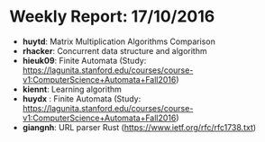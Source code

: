 # Weekly Report: 17/10/2016

- **huytd**: Matrix Multiplication Algorithms Comparison
- **rhacker**: Concurrent data structure and algorithm
- **hieuk09**: Finite Automata (Study: https://lagunita.stanford.edu/courses/course-v1:ComputerScience+Automata+Fall2016)
- **kiennt**: Learning algorithm
- **huydx** : Finite Automata (Study: https://lagunita.stanford.edu/courses/course-v1:ComputerScience+Automata+Fall2016)
- **giangnh**: URL parser Rust (https://www.ietf.org/rfc/rfc1738.txt)
